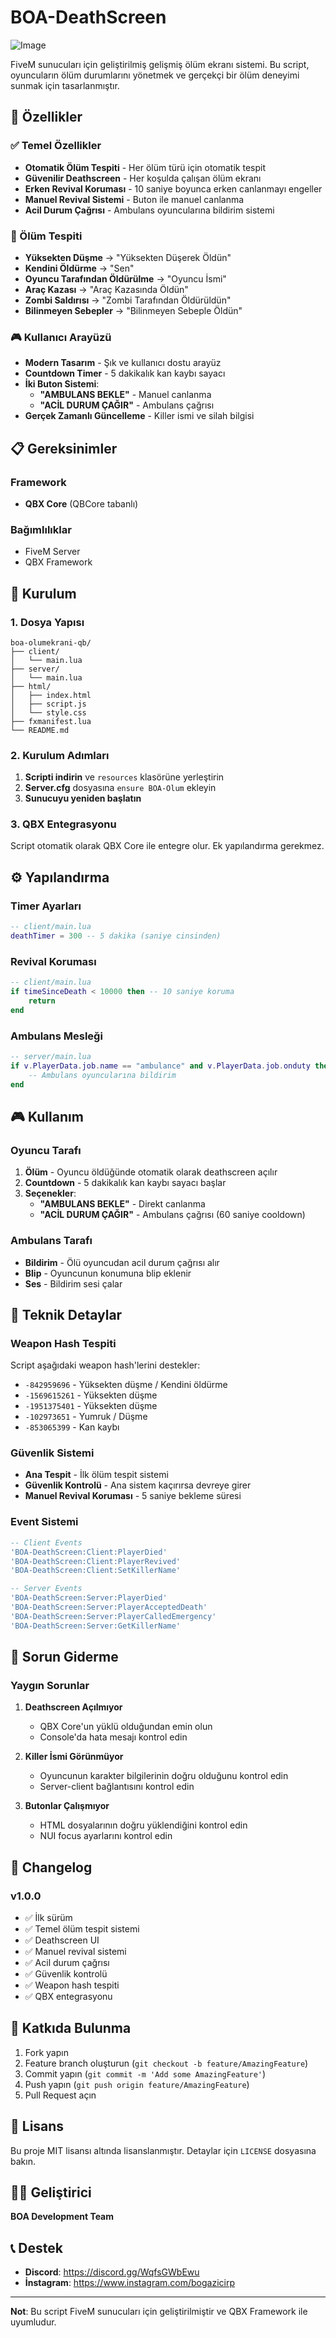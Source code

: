 # BOA-DeathScreen

![Image](https://github.com/user-attachments/assets/fe660d17-1334-400a-aa3b-64f9fc67f81e)

FiveM sunucuları için geliştirilmiş gelişmiş ölüm ekranı sistemi. Bu script, oyuncuların ölüm durumlarını yönetmek ve gerçekçi bir ölüm deneyimi sunmak için tasarlanmıştır.

## 🌟 Özellikler

### ✅ Temel Özellikler
- **Otomatik Ölüm Tespiti** - Her ölüm türü için otomatik tespit
- **Güvenilir Deathscreen** - Her koşulda çalışan ölüm ekranı
- **Erken Revival Koruması** - 10 saniye boyunca erken canlanmayı engeller
- **Manuel Revival Sistemi** - Buton ile manuel canlanma
- **Acil Durum Çağrısı** - Ambulans oyuncularına bildirim sistemi

### 🎯 Ölüm Tespiti
- **Yüksekten Düşme** → "Yüksekten Düşerek Öldün"
- **Kendini Öldürme** → "Sen"
- **Oyuncu Tarafından Öldürülme** → "Oyuncu İsmi"
- **Araç Kazası** → "Araç Kazasında Öldün"
- **Zombi Saldırısı** → "Zombi Tarafından Öldürüldün"
- **Bilinmeyen Sebepler** → "Bilinmeyen Sebeple Öldün"

### 🎮 Kullanıcı Arayüzü
- **Modern Tasarım** - Şık ve kullanıcı dostu arayüz
- **Countdown Timer** - 5 dakikalık kan kaybı sayacı
- **İki Buton Sistemi**:
  - **"AMBULANS BEKLE"** - Manuel canlanma
  - **"ACİL DURUM ÇAĞIR"** - Ambulans çağrısı
- **Gerçek Zamanlı Güncelleme** - Killer ismi ve silah bilgisi

## 📋 Gereksinimler

### Framework
- **QBX Core** (QBCore tabanlı)

### Bağımlılıklar
- FiveM Server
- QBX Framework

## 🚀 Kurulum

### 1. Dosya Yapısı
```
boa-olumekrani-qb/
├── client/
│   └── main.lua
├── server/
│   └── main.lua
├── html/
│   ├── index.html
│   ├── script.js
│   └── style.css
├── fxmanifest.lua
└── README.md
```

### 2. Kurulum Adımları
1. **Scripti indirin** ve `resources` klasörüne yerleştirin
2. **Server.cfg** dosyasına `ensure BOA-Olum` ekleyin
3. **Sunucuyu yeniden başlatın**

### 3. QBX Entegrasyonu
Script otomatik olarak QBX Core ile entegre olur. Ek yapılandırma gerekmez.

## ⚙️ Yapılandırma

### Timer Ayarları
```lua
-- client/main.lua
deathTimer = 300 -- 5 dakika (saniye cinsinden)
```

### Revival Koruması
```lua
-- client/main.lua
if timeSinceDeath < 10000 then -- 10 saniye koruma
    return
end
```

### Ambulans Mesleği
```lua
-- server/main.lua
if v.PlayerData.job.name == "ambulance" and v.PlayerData.job.onduty then
    -- Ambulans oyuncularına bildirim
end
```

## 🎮 Kullanım

### Oyuncu Tarafı
1. **Ölüm** - Oyuncu öldüğünde otomatik olarak deathscreen açılır
2. **Countdown** - 5 dakikalık kan kaybı sayacı başlar
3. **Seçenekler**:
   - **"AMBULANS BEKLE"** - Direkt canlanma
   - **"ACİL DURUM ÇAĞIR"** - Ambulans çağrısı (60 saniye cooldown)

### Ambulans Tarafı
- **Bildirim** - Ölü oyuncudan acil durum çağrısı alır
- **Blip** - Oyuncunun konumuna blip eklenir
- **Ses** - Bildirim sesi çalar

## 🔧 Teknik Detaylar

### Weapon Hash Tespiti
Script aşağıdaki weapon hash'lerini destekler:
- `-842959696` - Yüksekten düşme / Kendini öldürme
- `-1569615261` - Yüksekten düşme
- `-1951375401` - Yüksekten düşme
- `-102973651` - Yumruk / Düşme
- `-853065399` - Kan kaybı

### Güvenlik Sistemi
- **Ana Tespit** - İlk ölüm tespit sistemi
- **Güvenlik Kontrolü** - Ana sistem kaçırırsa devreye girer
- **Manuel Revival Koruması** - 5 saniye bekleme süresi

### Event Sistemi
```lua
-- Client Events
'BOA-DeathScreen:Client:PlayerDied'
'BOA-DeathScreen:Client:PlayerRevived'
'BOA-DeathScreen:Client:SetKillerName'

-- Server Events
'BOA-DeathScreen:Server:PlayerDied'
'BOA-DeathScreen:Server:PlayerAcceptedDeath'
'BOA-DeathScreen:Server:PlayerCalledEmergency'
'BOA-DeathScreen:Server:GetKillerName'
```

## 🐛 Sorun Giderme

### Yaygın Sorunlar
1. **Deathscreen Açılmıyor**
   - QBX Core'un yüklü olduğundan emin olun
   - Console'da hata mesajı kontrol edin

2. **Killer İsmi Görünmüyor**
   - Oyuncunun karakter bilgilerinin doğru olduğunu kontrol edin
   - Server-client bağlantısını kontrol edin

3. **Butonlar Çalışmıyor**
   - HTML dosyalarının doğru yüklendiğini kontrol edin
   - NUI focus ayarlarını kontrol edin

## 📝 Changelog

### v1.0.0
- ✅ İlk sürüm
- ✅ Temel ölüm tespit sistemi
- ✅ Deathscreen UI
- ✅ Manuel revival sistemi
- ✅ Acil durum çağrısı
- ✅ Güvenlik kontrolü
- ✅ Weapon hash tespiti
- ✅ QBX entegrasyonu

## 🤝 Katkıda Bulunma

1. Fork yapın
2. Feature branch oluşturun (`git checkout -b feature/AmazingFeature`)
3. Commit yapın (`git commit -m 'Add some AmazingFeature'`)
4. Push yapın (`git push origin feature/AmazingFeature`)
5. Pull Request açın

## 📄 Lisans

Bu proje MIT lisansı altında lisanslanmıştır. Detaylar için `LICENSE` dosyasına bakın.

## 👨‍💻 Geliştirici

**BOA Development Team**

## 📞 Destek

- **Discord**: https://discord.gg/WqfsGWbEwu
- **İnstagram**: https://www.instagram.com/bogazicirp

---

**Not**: Bu script FiveM sunucuları için geliştirilmiştir ve QBX Framework ile uyumludur.



